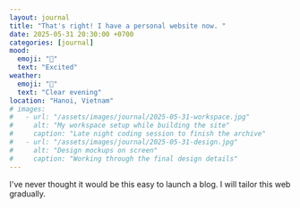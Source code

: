 ```yaml
---
layout: journal
title: "That's right! I have a personal website now. "
date: 2025-05-31 20:30:00 +0700
categories: [journal]
mood: 
  emoji: "🎉"
  text: "Excited"
weather:
  emoji: "🌙"
  text: "Clear evening"
location: "Hanoi, Vietnam"
# images:
#   - url: "/assets/images/journal/2025-05-31-workspace.jpg"
#     alt: "My workspace setup while building the site"
#     caption: "Late night coding session to finish the archive"
#   - url: "/assets/images/journal/2025-05-31-design.jpg"
#     alt: "Design mockups on screen"
#     caption: "Working through the final design details"
---
```



I've never thought it would be this easy to launch a blog. I will tailor this web gradually.